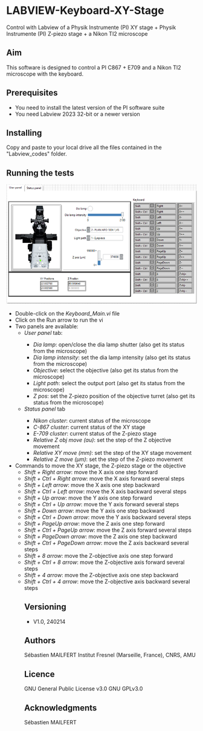 # LABVIEW-Keyboard-XY-Stage
Control with Labview of a Physik Instrumente (PI) XY stage + Physik Instrumente (PI) Z-piezo stage + a Nikon TI2 microscope


## Aim
This software is designed to control a PI C867 + E709 and a Nikon TI2 microscope with the keyboard.

## Prerequisites

<ul>
<li> You need to install the latest version of the PI software suite</li>
<li> You need Labview 2023 32-bit or a newer version</li>
</ul>

## Installing
Copy and paste to your local drive all the files contained in the "Labview_codes" folder.

## Running the tests


![image](https://github.com/MAILFERT-Sebastien/LABVIEW-Keyboard-XY-Stage-NikonTI2/blob/main/Images/GUI.PNG) 

<ul>
<li> Double-click on the <i>Keyboard_Main.vi</i> file</li>
<li> Click on the Run arrow to run the vi</li>
<li> Two panels are available:
<ul>
		<li> <i>User panel</i> tab:</li>
		<ul>
		<li> <i>Dia lamp</i>: open/close the dia lamp shutter (also get its status from the microscope)</li>
		<li> <i>Dia lamp intensity</i>: set the dia lamp intensity  (also get its status from the microscope)</li>
		<li> <i>Objective</i>: select the objective (also get its status from the microscope)</li>
		<li> <i>Light path</i>: select the output port  (also get its status from the microscope)</li>
		<li> <i>Z pos</i>: set the Z-piezo position of the objective turret (also get its status from the microscope)</li>
		</ul>
		<li> <i>Status panel</i> tab</li>
		<ul>
		<li> <i>Nikon cluster</i>: current status of the microscope</li>
		<li> <i>C-867 cluster</i>: current status of the XY stage</li>
		<li> <i>E-709 cluster</i>: current status of the Z-piezo stage</li>
		<li> <i>Relative Z obj move (au)</i>: set the step of the Z objective movement</li>
		<li> <i>Relative XY move (mm)</i>: set the step of the XY stage movement</li>
		<li> <i>Relative Z move (µm)</i>: set the step of the Z-piezo movement</li>
		</ul>
	</ul></li>

<li> Commands to move the XY stage, the Z-piezo stage or the objective
<ul>
		<li> <i>Shift + Right arrow</i>: move the X axis one step forward</li>
		<li> <i>Shift + Ctrl + Right arrow</i>: move the X axis forward several steps</li>
		<li> <i>Shift + Left arrow</i>: move the X axis one step backward</li>
		<li> <i>Shift + Ctrl + Left arrow</i>: move the X axis backward several steps</li>
		<li> <i>Shift + Up arrow</i>: move the Y axis one step forward</li>
		<li> <i>Shift + Ctrl + Up arrow</i>: move the Y axis forward several steps</li>
		<li> <i>Shift + Down arrow</i>: move the Y axis one step backward</li>
		<li> <i>Shift + Ctrl + Down arrow</i>: move the Y axis backward several steps</li>
		<li> <i>Shift + PageUp arrow</i>: move the Z axis one step forward</li>
		<li> <i>Shift + Ctrl + PageUp arrow</i>: move the Z axis forward several steps</li>
		<li> <i>Shift + PageDown arrow</i>: move the Z axis one step backward</li>
		<li> <i>Shift + Ctrl + PageDown arrow</i>: move the Z axis backward several steps</li>
		<li> <i>Shift + 8 arrow</i>: move the Z-objective axis one step forward</li>
		<li> <i>Shift + Ctrl + 8 arrow</i>: move the Z-objective axis forward several steps</li>
		<li> <i>Shift + 4 arrow</i>: move the Z-objective axis one step backward</li>
		<li> <i>Shift + Ctrl + 4 arrow</i>: move the Z-objective axis backward several steps</li>
	<ul></li>

</ul>





## Versioning

<ul>
<li> V1.0, 240214</li>
</ul>


## Authors
Sébastien MAILFERT
Institut Fresnel (Marseille, France), CNRS, AMU

## Licence
GNU General Public License v3.0
GNU GPLv3.0

## Acknowledgments
Sébastien MAILFERT
